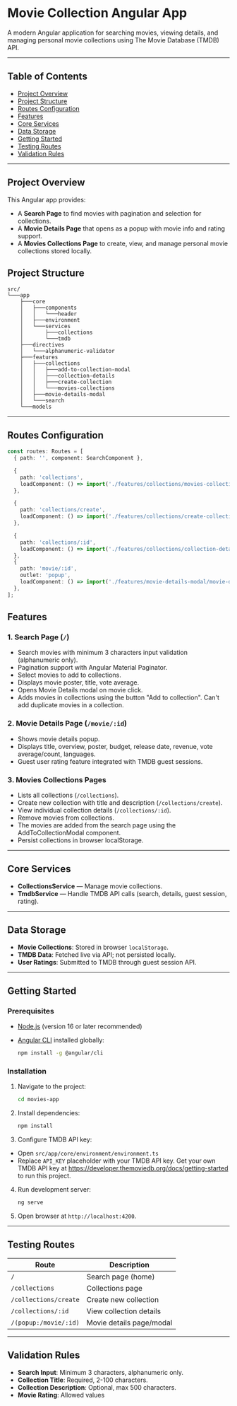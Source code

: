 # Movie Collection Angular App

A modern Angular application for searching movies, viewing details, and managing personal movie collections using The Movie Database (TMDB) API.

---

## Table of Contents

* [Project Overview](#project-overview)
* [Project Structure](#project-structure)
* [Routes Configuration](#routes-configuration)
* [Features](#features)
* [Core Services](#core-services)
* [Data Storage](#data-storage)
* [Getting Started](#getting-started)
* [Testing Routes](#testing-routes)
* [Validation Rules](#validation-rules)

-------------------------------

## Project Overview

This Angular app provides:

* A **Search Page** to find movies with pagination and selection for collections.
* A **Movie Details Page** that opens as a popup with movie info and rating support.
* A **Movies Collections Page** to create, view, and manage personal movie collections stored locally.


## Project Structure

```
src/
└───app
    ├───core
    │   ├───components
    │   │   └───header
    │   ├───environment
    │   └───services
    │       ├───collections
    │       └───tmdb
    ├───directives
    │   └───alphanumeric-validator
    ├───features
    │   ├───collections
    │   │   ├───add-to-collection-modal
    │   │   ├───collection-details
    │   │   ├───create-collection
    │   │   └───movies-collections
    │   ├───movie-details-modal
    │   └───search
    └───models  
```

---

## Routes Configuration

```typescript
const routes: Routes = [
  { path: '', component: SearchComponent },

  { 
    path: 'collections', 
    loadComponent: () => import('./features/collections/movies-collections/movies-collections.component').then(m => m.MoviesCollectionsComponent)
  },

  { 
    path: 'collections/create', 
    loadComponent: () => import('./features/collections/create-collection/create-collection.component').then(m => m.CreateCollectionComponent)
  },

  { 
    path: 'collections/:id', 
    loadComponent: () => import('./features/collections/collection-details/collection-details.component').then(m => m.CollectionDetailsComponent)
  },
  {
    path: 'movie/:id',
    outlet: 'popup',
    loadComponent: () => import('./features/movie-details-modal/movie-details-modal.component').then(m => m.MovieDetailsModalComponent)
  },
];
```

## Features

### 1. Search Page (`/`)

* Search movies with minimum 3 characters input validation (alphanumeric only).
* Pagination support with Angular Material Paginator.
* Select movies to add to collections.
* Displays movie poster, title, vote average.
* Opens Movie Details modal on movie click.
* Adds movies in collections using the button "Add to collection". Can't add duplicate movies in a collection.

### 2. Movie Details Page (`/movie/:id`)

* Shows movie details popup.
* Displays title, overview, poster, budget, release date, revenue, vote average/count, languages.
* Guest user rating feature integrated with TMDB guest sessions.

### 3. Movies Collections Pages

* Lists all collections (`/collections`).
* Create new collection with title and description (`/collections/create`).
* View individual collection details (`/collections/:id`).
* Remove movies from collections. 
* The movies are added from the search page using the AddToCollectionModal component.
* Persist collections in browser localStorage.

---

## Core Services

* **CollectionsService** — Manage movie collections.
* **TmdbService** — Handle TMDB API calls (search, details, guest session, rating).

---

## Data Storage

* **Movie Collections**: Stored in browser `localStorage`.
* **TMDB Data**: Fetched live via API; not persisted locally.
* **User Ratings**: Submitted to TMDB through guest session API.

---

## Getting Started

### Prerequisites

* [Node.js](https://nodejs.org/en/download/) (version 16 or later recommended)
* [Angular CLI](https://angular.io/cli) installed globally:

  ```bash
  npm install -g @angular/cli
  ```

### Installation

1. Navigate to the project:

   ```bash
   cd movies-app
   ```

2. Install dependencies:

   ```bash
   npm install
   ```

3. Configure TMDB API key:

* Open `src/app/core/environment/environment.ts`
* Replace `API_KEY` placeholder with your TMDB API key. Get your own TMDB API key at https://developer.themoviedb.org/docs/getting-started to run this project.

4. Run development server:

   ```bash
   ng serve
   ```

5. Open browser at `http://localhost:4200`.

---

## Testing Routes

| Route                 | Description              |
| --------------------- | ------------------------ |
| `/`                   | Search page (home)       |
| `/collections`        | Collections page         |
| `/collections/create` | Create new collection    |
| `/collections/:id`    | View collection details  |
| `/(popup:/movie/:id)` | Movie details page/modal |

---

## Validation Rules

* **Search Input**: Minimum 3 characters, alphanumeric only.
* **Collection Title**: Required, 2-100 characters.
* **Collection Description**: Optional, max 500 characters.
* **Movie Rating**: Allowed values